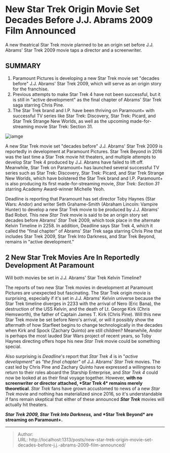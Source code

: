 # New Star Trek Origin Movie Set Decades Before J.J. Abrams 2009 Film Announced


A new theatrical Star Trek movie planned to be an origin set before J.J. Abrams&#39; Star Trek 2009 movie taps a director and a screenwriter.

## SUMMARY

1. Paramount Pictures is developing a new Star Trek movie set &#34;decades before&#34; J.J. Abrams&#39; Star Trek 2009, which will serve as an origin story for the franchise.
2.  Previous attempts to make Star Trek 4 have not been successful, but it is still in &#34;active development&#34; as the final chapter of Abrams&#39; Star Trek saga starring Chris Pine.
3.  The Star Trek brand and I.P. have been thriving on Paramount&#43; with successful TV series like Star Trek: Discovery, Star Trek: Picard, and Star Trek Strange New Worlds, as well as the upcoming made-for-streaming movie Star Trek: Section 31.

![iamge](https://cdn.jsdelivr.net/gh/marykeil/picgolib/image202401112037554.png)



A new Star Trek movie set &#34;decades before&#34; J.J. Abrams&#39; Star Trek 2009 is reportedly in development at Paramount Pictures. Star Trek Beyond in 2016 was the last time a Star Trek movie hit theaters, and multiple attempts to develop Star Trek 4 produced by J.J. Abrams have failed to lift off. Meanwhile, Star Trek on Paramount&#43; has launched several successful TV series such as Star Trek: Discovery, Star Trek: Picard, and Star Trek Strange New Worlds, which have bolstered the Star Trek brand and I.P. Paramount&#43; is also producing its first made-for-streaming movie, *Star Trek: Section 31* starring Academy Award-winner Michelle Yeoh.

Deadline is reporting that Paramount has set director Toby Haynes (Star Wars: Andor) and writer Seth Grahame-Smith (Abraham Lincoln: Vampire Hunter) to develop a new Star Trek movie to be produced by J.J. Abrams&#39; Bad Robot. This new *Star Trek* movie is said to be an origin story set decades before Abrams&#39; *Star Trek* 2009, which took place in the alternate Kelvin Timeline in 2258. In addition, Deadline says Star Trek 4, which it called the &#34;final chapter&#34; of Abrams&#39; Star Trek saga starring Chris Pine that includes Star Trek 2009, Star Trek Into Darkness, and Star Trek Beyond, remains in &#34;active development.&#34;



## 2 New Star Trek Movies Are In Reportedly Development At Paramount

Will both movies be set in J.J. Abrams&#39; Star Trek Kelvin Timeline?



The reports of two new Star Trek movies in development at Paramount Pictures are unexpected but fascinating. The Star Trek origin movie is surprising, especially if it&#39;s set in J.J. Abrams&#39; Kelvin universe because the Star Trek timeline diverges in 2233 with the arrival of Nero (Eric Bana), the destruction of the USS Kelvin, and the death of Lt. George Kirk (Chris Hemsworth), the father of Captain James T. Kirk (Chris Pine). Will this new Star Trek movie be set before Nero&#39;s arrival, or will it possibly show the aftermath of how Starfleet begins to change technologically in the decades when Kirk and Spock (Zachary Quinto) are still children? Meanwhile, Andor is perhaps the most lauded Star Wars project of recent years, so Toby Haynes directing offers hope his new *Star Trek* movie could be something special.

Also surprising is *Deadline*&#39;s report that *Star Trek 4* is in &#34;*active development&#34;* as *&#34;the final chapter&#34;* of J.J. Abrams&#39; *Star Trek* movies. The cast led by Chris Pine and Zachary Quinto have expressed a willingness to return to their roles aboard the Starship Enterprise, and *Star Trek 4* could now be looked at as their final voyage together. However, **with no screenwriter or director attached, \*Star Trek 4\* remains merely theoretical**. *Star Trek* fans have grown accustomed to news of a new *Star Trek* movie and nothing has materialized since 2016, so it&#39;s understandable if fans remain skeptical that either of these announced ***Star Trek*** movies will actually hit theaters.

***Star Trek 2009, Star Trek Into Darkness,*** **and \*Star Trek Beyond\* are streaming on Paramount&#43;.**


---

> Author:   
> URL: http://localhost:1313/posts/new-star-trek-origin-movie-set-decades-before-j.j.-abrams-2009-film-announced/  

